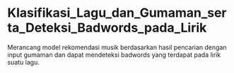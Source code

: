 # Klasifikasi_Lagu_dan_Gumaman_serta_Deteksi_Badwords_pada_Lirik
Merancang model rekomendasi musik berdasarkan hasil pencarian dengan input gumaman dan dapat mendeteksi badwords yang terdapat pada lirik suatu lagu.
